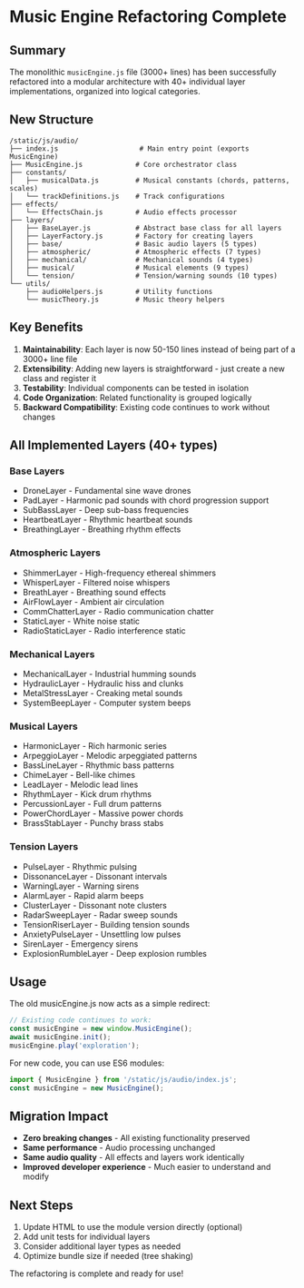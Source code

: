 # Music Engine Refactoring Complete

## Summary

The monolithic `musicEngine.js` file (3000+ lines) has been successfully refactored into a modular architecture with 40+ individual layer implementations, organized into logical categories.

## New Structure

```
/static/js/audio/
├── index.js                    # Main entry point (exports MusicEngine)
├── MusicEngine.js             # Core orchestrator class
├── constants/
│   ├── musicalData.js         # Musical constants (chords, patterns, scales)
│   └── trackDefinitions.js    # Track configurations
├── effects/
│   └── EffectsChain.js        # Audio effects processor
├── layers/
│   ├── BaseLayer.js           # Abstract base class for all layers
│   ├── LayerFactory.js        # Factory for creating layers
│   ├── base/                  # Basic audio layers (5 types)
│   ├── atmospheric/           # Atmospheric effects (7 types)
│   ├── mechanical/            # Mechanical sounds (4 types)
│   ├── musical/               # Musical elements (9 types)
│   └── tension/               # Tension/warning sounds (10 types)
└── utils/
    ├── audioHelpers.js        # Utility functions
    └── musicTheory.js         # Music theory helpers
```

## Key Benefits

1. **Maintainability**: Each layer is now 50-150 lines instead of being part of a 3000+ line file
2. **Extensibility**: Adding new layers is straightforward - just create a new class and register it
3. **Testability**: Individual components can be tested in isolation
4. **Code Organization**: Related functionality is grouped logically
5. **Backward Compatibility**: Existing code continues to work without changes

## All Implemented Layers (40+ types)

### Base Layers
- DroneLayer - Fundamental sine wave drones
- PadLayer - Harmonic pad sounds with chord progression support
- SubBassLayer - Deep sub-bass frequencies
- HeartbeatLayer - Rhythmic heartbeat sounds
- BreathingLayer - Breathing rhythm effects

### Atmospheric Layers
- ShimmerLayer - High-frequency ethereal shimmers
- WhisperLayer - Filtered noise whispers
- BreathLayer - Breathing sound effects
- AirFlowLayer - Ambient air circulation
- CommChatterLayer - Radio communication chatter
- StaticLayer - White noise static
- RadioStaticLayer - Radio interference static

### Mechanical Layers
- MechanicalLayer - Industrial humming sounds
- HydraulicLayer - Hydraulic hiss and clunks
- MetalStressLayer - Creaking metal sounds
- SystemBeepLayer - Computer system beeps

### Musical Layers
- HarmonicLayer - Rich harmonic series
- ArpeggioLayer - Melodic arpeggiated patterns
- BassLineLayer - Rhythmic bass patterns
- ChimeLayer - Bell-like chimes
- LeadLayer - Melodic lead lines
- RhythmLayer - Kick drum rhythms
- PercussionLayer - Full drum patterns
- PowerChordLayer - Massive power chords
- BrassStabLayer - Punchy brass stabs

### Tension Layers
- PulseLayer - Rhythmic pulsing
- DissonanceLayer - Dissonant intervals
- WarningLayer - Warning sirens
- AlarmLayer - Rapid alarm beeps
- ClusterLayer - Dissonant note clusters
- RadarSweepLayer - Radar sweep sounds
- TensionRiserLayer - Building tension sounds
- AnxietyPulseLayer - Unsettling low pulses
- SirenLayer - Emergency sirens
- ExplosionRumbleLayer - Deep explosion rumbles

## Usage

The old musicEngine.js now acts as a simple redirect:

```javascript
// Existing code continues to work:
const musicEngine = new window.MusicEngine();
await musicEngine.init();
musicEngine.play('exploration');
```

For new code, you can use ES6 modules:
```javascript
import { MusicEngine } from '/static/js/audio/index.js';
const musicEngine = new MusicEngine();
```

## Migration Impact

- **Zero breaking changes** - All existing functionality preserved
- **Same performance** - Audio processing unchanged
- **Same audio quality** - All effects and layers work identically
- **Improved developer experience** - Much easier to understand and modify

## Next Steps

1. Update HTML to use the module version directly (optional)
2. Add unit tests for individual layers
3. Consider additional layer types as needed
4. Optimize bundle size if needed (tree shaking)

The refactoring is complete and ready for use!